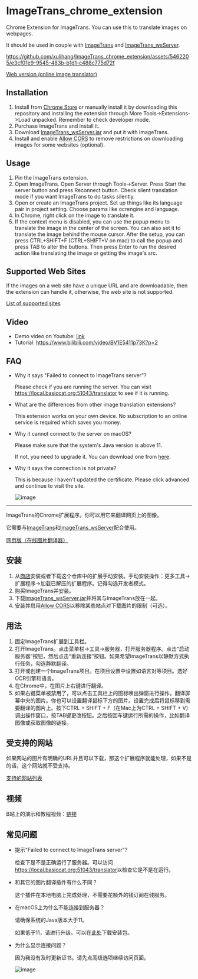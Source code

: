 # ImageTrans_chrome_extension

Chrome Extension for ImageTrans. You can use this to translate images on webpages.

It should be used in couple with [ImageTrans](https://www.basiccat.org/imagetrans) and [ImageTrans_wsServer](https://github.com/xulihang/ImageTrans_wsServer).




https://github.com/xulihang/ImageTrans_chrome_extension/assets/5462205/e3cf01e9-9545-483b-b1d1-c488c775d72f

[Web version (online image translator)](https://www.basiccat.org/online-image-translator/)

## Installation

1. Install from [Chrome Store](https://chromewebstore.google.com/detail/imagetrans/lkijcgjookpddgfacoankphnpbinmhia?hl=en) or manually install it by downloading this repository and installing the extension through More Tools->Extensions->Load unpacked. Remember to check developer mode.
2. Purchase ImageTrans and install it.
3. Download [ImageTrans_wsServer.jar](https://github.com/xulihang/ImageTrans_wsServer/releases/download/builds/ImageTrans_wsServer.jar) and put it with ImageTrans.
4. Install and enable [Allow CORS](https://chromewebstore.google.com/detail/allow-cors-access-control/lhobafahddgcelffkeicbaginigeejlf) to remove restrictions on downloading images for some websites (optional).

## Usage

1. Pin the ImageTrans extension.
2. Open ImageTrans. Open Server through Tools->Server. Press Start the server button and press Reconnect button. Check silent translation mode if you want ImageTrans to do tasks silently.
3. Open or create an ImageTrans project. Set up things like its language pair in project setting. Choose params like ocrengine and language.
4. In Chrome, right click on the image to translate it.
5. If the context menu is disabled, you can use the popup menu to translate the image in the center of the screen. You can also set it to translate the image behind the mouse cursor. After the setup, you can press CTRL+SHIFT+F (CTRL+SHIFT+V on mac) to call the popup and press TAB to alter the buttons. Then press Enter to run the desired action like translating the image or getting the image's src.


## Supported Web Sites

If the images on a web site have a unique URL and are downloadable, then the extension can handle it, otherwise, the web site is not supported.

[List of supported sites](./supported-sites.md)

## Video

* Demo video on Youtube: [link](https://www.youtube.com/watch?v=R7pv02jwL_k)
* Tutorial: <https://www.bilibili.com/video/BV1E5411p73K?p=2>

## FAQ

* Why it says "Failed to connect to ImageTrans server"?

   Please check if you are running the server. You can visit <https://local.basiccat.org:51043/translator> to see if it is running.
   
* What are the differences from other image translation extensions?

   This extension works on your own device. No subscription to an online service is required which saves you money.
   
* Why it cannot connect to the server on macOS?

   Please make sure that the system's Java version is above 11.
   
   If not, you need to upgrade it. You can download one from [here](https://bell-sw.com/pages/downloads/#jdk-11-lts).

* Why it says the connection is not private?

    This is because I haven't updated the certificate. Please click advanced and continue to visit the site.

    ![image](https://github.com/xulihang/ImageTrans_chrome_extension/assets/5462205/99734b8a-c04c-46b6-8154-4cb46ec62f27)



<hr/>

ImageTrans的Chrome扩展程序。你可以用它来翻译网页上的图像。

它需要与[ImageTrans](https://www.basiccat.org/imagetrans)和[ImageTrans_wsServer](https://github.com/xulihang/ImageTrans_wsServer)配合使用。

[网页版（在线图片翻译器）](https://www.basiccat.org/zh/online-image-translator/)

## 安装

1. 从[商店](https://chromewebstore.google.com/detail/imagetrans/lkijcgjookpddgfacoankphnpbinmhia?hl=en)安装或者下载这个仓库中的扩展手动安装。手动安装操作：更多工具->扩展程序->加载已解压的扩展程序。记得勾选开发者模式。
2. 购买ImageTrans并安装。
3. 下载[ImageTrans_wsServer.jar](https://github.com/xulihang/ImageTrans_wsServer/releases/download/builds/ImageTrans_wsServer.jar)并将其与ImageTrans放在一起。
4. 安装并启用[Allow CORS](https://chromewebstore.google.com/detail/allow-cors-access-control/lhobafahddgcelffkeicbaginigeejlf)以移除某些站点对下载图片的限制（可选）。

## 用法

1. 固定ImageTrans扩展到工具栏。
2. 打开ImageTrans。点击菜单栏->工具->服务器，打开服务器程序。点击“启动服务器”按钮，然后点击“重新连接”按钮。如果希望ImageTrans以静默方式执行任务，勾选静默翻译。
3. 打开或创建一个ImageTrans项目。在项目设置中设置如语言对等项目。选好OCR引擎和语言。
4. 在Chrome中，在图片上右键进行翻译。
5. 如果右键菜单被禁用了，可以点击工具栏上的图标唤出弹窗进行操作，翻译屏幕中央的图片。你也可以设置翻译鼠标下方的图片。设置完成后将鼠标移到需要翻译的图片上。按下CTRL + SHIFT + F（在Mac上为CTRL + SHIFT + V）调出操作窗口，按TAB键更改按钮。之后按回车键运行所需的操作，比如翻译图像或获取图像的链接。

## 受支持的网站

如果网站的图片有明确的URL并且可以下载，那这个扩展程序就能处理，如果不是的话，这个网站就不受支持。

[支持的网站列表](./supported-sites.md)

## 视频

B站上的演示和教程视频：[链接](https://www.bilibili.com/video/BV1E5411p73K/)

## 常见问题

* 提示"Failed to connect to ImageTrans server"?

   检查下是不是正确运行了服务器。可以访问<https://local.basiccat.org:51043/translator>以检查它是不是在运行。
   
* 和其它的图片翻译插件有什么不同？

   这个插件在本地电脑上完成处理，不需要花额外的钱订阅在线服务。

* 在macOS上为什么不能连接到服务器？

   请确保系统的Java版本大于11。
   
   如果低于11，请进行升级。可以在[此处](https://bell-sw.com/pages/downloads/#jdk-11-lts)下载安装包。

* 为什么显示连接问题？

    因为我没有及时更新证书。请先点高级选项继续访问页面。

    ![image](https://github.com/xulihang/ImageTrans_chrome_extension/assets/5462205/4cf0d4da-f1d7-4942-b1a2-dfac7703fc95)

  
